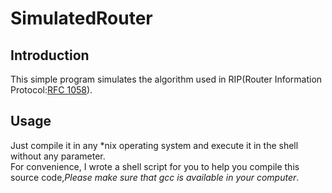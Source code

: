 # SimulatedRouter
## Introduction
This simple program simulates the algorithm used in RIP(Router Information Protocol:[RFC 1058](https://tools.ietf.org/html/rfc1058)).
## Usage
Just compile it in any \*nix operating system and execute it in the shell without any parameter.  
For convenience, I wrote a shell script for you to help you compile this source code,*Please make sure that gcc is available in your computer*.
